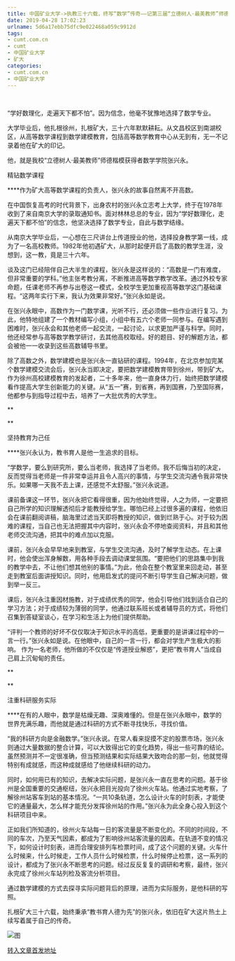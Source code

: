 ```yaml
---
title: 中国矿业大学->执教三十六载，终写“数学”传奇——记第三届“立德树人·最美教师”师德楷模数学学院张兴永 | cumt.com.cn
date: 2019-04-28 17:02:23
urlname: 5d6a17ebb75dfc9e022468a059c9912d
tags: 
- cumt.com.cn
- cumt
- 中国矿业大学
- 矿大
categories:
- cumt.com.cn
- 中国矿业大学
---
```


  

“学好数理化，走遍天下都不怕”。因为信念，他毫不犹豫地选择了数学专业。

大学毕业后，他扎根徐州，扎根矿大，三十六年默默耕耘。从文昌校区到南湖校区，从高等数学课程到数学建模教育，包括高等数学教育中心从无到有，无一不记录着他在矿大的印记。

他，就是我校“立德树人·最美教师”师德楷模获得者数学学院张兴永。

精钻数学课程

****作为矿大高等数学课程的负责人，张兴永的故事自然离不开高数。

在中国恢复高考的时代背景下，出身农村的张兴永立志考上大学，终于在1978年收到了来自南京大学的录取通知书。面对林林总总的专业，因为“学好数理化，走遍天下都不怕”的信念，他坚决选择了数学专业，自此与数学结缘。

从南京大学毕业后，一心想在三尺讲台上传道授业的他，选择投身教学第一线，成为了一名高校教师。1982年他初遇矿大，从那时起便开启了高数的教学生涯，没想到，这一教，竟是三十六年。

谈及这门已经陪伴自己大半生的课程，张兴永是这样说的：“高数是一门有难度，但非常重要的学科。”他主张考教分离，不断推进高等数学教学改革。通过外校专家命题，任课老师不再参与出卷这一模式，全校学生更加重视高等数学这门基础课程。“这两年实行下来，我认为效果非常好。”张兴永如是说。

在张兴永眼中，高数作为一门数学课，光听不行，还必须做一些作业进行复习。为此，他特地组建了一个教材编写小组，小组中有五六个老师一同参与。在编写遇到困难时，张兴永会和其他老师一起交流，一起讨论，以求更加严谨与科学。同时，他还经常参与高等数学教学研讨，去其他高校取经。好的题目、好的解题方法，都会被他一一收录到这些高数辅导书里。

除了高数之外，数学建模也是张兴永一直钻研的课程。1994年，在北京参加完某个数学建模交流会后，张兴永当即决定，要把数学建模教育带到徐州，带到矿大。作为徐州高校建模教育的发起者，二十多年来，他一直身体力行，始终把数学建模看作提高大学生创新能力的关键。从“五一”赛，到省赛，再到国赛，乃至国际赛，他都参与到指导过程中去，培养了一大批优秀的大学生。

**

**

坚持教育为己任

****张兴永认为，教书育人是他一生追求的目标。

“学数学，要么到研究所，要么当老师，我选择了当老师。我不后悔当初的决定，反而觉得当老师是一件非常幸运并且令人高兴的事情，与学生交流沟通令我非常快乐。如果哪一天我不去上课，还感觉不太舒服。”张兴永说道。

课前备课这一环节，张兴永把它看得很重，因为他始终觉得，人之为师，一定要把自己所学的知识理解透彻后才能教授给学生。哪怕已经上过很多遍的课程，他依旧会在课前翻阅讲稿，脑海里过滤当天即将教授的知识，做到烂熟于心。对于较为困难的课程，当自己也无法把握其中内容时，张兴永会不停地查阅资料，并且和其他老师交流沟通，把其中的难点加以克服。

课前，张兴永会早早地来到教室，与学生交流沟通，及时了解学生动态。在上课时，他会使出浑身解数，用各种手段去调动课堂氛围。“要把他们的思路集中到我的教学中去，不让他们想其他别的事情。”为此，他会在整个教室里来回走动，甚至走到教室后面讲授知识。同时，他用启发式的提问不断引导学生自己解决问题，做到举一反三。

课后，张兴永注重因材施教，对于成绩优秀的同学，他会引导他们找到适合自己的学习方法；对于成绩较为薄弱的同学，他通过联系班长或者辅导员的方式，将他们召集到答疑室谈心，在学习和生活上为他们提供帮助。

“评判一个教师的好坏不仅仅取决于知识水平的高低，更重要的是讲课过程中的一言一行。”张兴永如是说。在他眼中，自己的一言一行，都会对学生产生极大的影响。 作为一名老师，他所做的不仅仅是“传道授业解惑”，更把“教书育人”当成自己肩上沉甸甸的责任。

**

**

注重科研服务实际

****在有的人眼中，数学是枯燥无趣、深奥难懂的。但是在张兴永眼中，数学的世界充满乐趣，而他就是通过科研的方式不断寻找快乐，寻找价值。

“我的科研方向是金融数学。”张兴永说。在常人看来捉摸不定的股票市场，张兴永则通过大量数据的整合计算，可以大致得出它的变化趋势，得出一些可靠的结论。虽然预测并不一定很准确，但当预测结果和实际结果大致吻合的那一刻，他就觉得特别有成就感，而这种成就感给了他继续科研的动力。

同时，如何用已有的知识，去解决实际问题，是张兴永一直在思考的问题。基于徐州是全国重要的交通枢纽，张兴永把目光投向了徐州火车站。他通过实地考察，了解徐州站客车到站的基本情况。“一共10条轨道，怎么设计火车的时刻表，才能使它的通量最大，怎么样才能充分发挥徐州站的作用。”张兴永为此全身心投入到这个科研项目中来。

正如我们所知道的，徐州火车站每一日的客流量是不断变化的。不同的时间段，不同的车次，乃至天气因素，都成为了影响徐州站客流量的因素。在轨道不变的情况下，如何设计时刻表，进而合理安排列车检票时间，成了这个问题的关键。火车什么时候来，什么时候走，工作人员什么时候检票，什么时候停止检票，这一系列的设计，都成为了张兴永不断思考的问题。经过反反复复的调研和考察，最终，张兴永完成了徐州火车站列检及客流分析项目。

通过数学建模的方式去探寻实际问题背后的原理，进而为实际服务，是他科研的写照。

扎根矿大三十六载，始终秉承“教书育人德为先”的张兴永，依旧在矿大这片热土上续写着属于自己的传奇。

![图](http://xwzx.cumt.edu.cn/_upload/article/images/64/eb/4e6101e3438fa33bd7cbaf95262d/e7483edb-6f38-44a8-98d1-8544002d7460.jpg)

[转入文章首发地址](http://xwzx.cumt.edu.cn/65/56/c521a484694/page.htm)